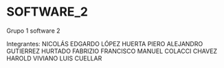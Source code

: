 # SOFTWARE_2
Grupo 1 software 2

Integrantes:
NICOLÁS EDGARDO LÓPEZ HUERTA
PIERO ALEJANDRO GUTIERREZ HURTADO
FABRIZIO FRANCISCO MANUEL COLACCI CHAVEZ
HAROLD VIVIANO
LUIS CUELLAR
